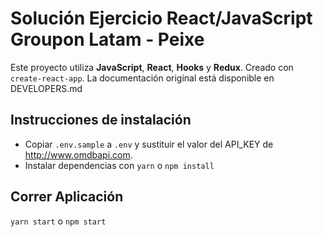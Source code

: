 # Solución Ejercicio React/JavaScript Groupon Latam - Peixe

Este proyecto utiliza **JavaScript**, **React**, **Hooks** y **Redux**. Creado con `create-react-app`. La documentación original
está disponible en DEVELOPERS.md

## Instrucciones de instalación

* Copiar `.env.sample` a `.env` y sustituir el valor del API_KEY
de http://www.omdbapi.com.
* Instalar dependencias con `yarn` o `npm install`

## Correr Aplicación
`yarn start` o `npm start`